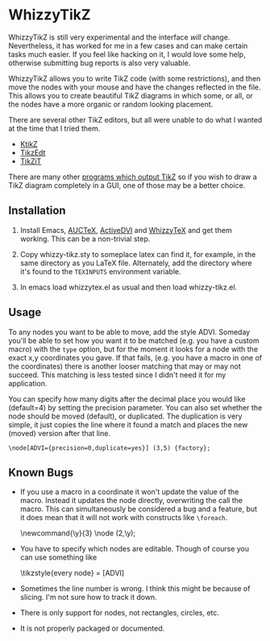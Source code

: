 WhizzyTikZ
==========

WhizzyTikZ is still very experimental and the interface _will_ change.
Nevertheless, it has worked for me in a few cases and can make certain
tasks much easier.  If you feel like hacking on it, I would love some
help, otherwise submitting bug reports is also very valuable.

WhizzyTikZ allows you to write TikZ code (with some restrictions), and
then move the nodes with your mouse and have the changes reflected in
the file.  This allows you to create beautiful TikZ diagrams in which
some, or all, or the nodes have a more organic or random looking
placement.

There are several other TikZ editors, but all were unable to do what I
wanted at the time that I tried them.

- [KtikZ](http://kde-apps.org/content/show.php/ktikz?content=63188)
- [TikzEdt](http://www.tikzedt.org/)
- [TikZiT](http://tikzit.sourceforge.net/)

There are many other
[programs which output TikZ](http://www.texample.net/tikz/resources/)
so if you wish to draw a TikZ diagram completely in a GUI, one of
those may be a better choice.

Installation
------------

1. Install Emacs, [AUCTeX](http://www.gnu.org/software/auctex/),
[ActiveDVI](http://advi.inria.fr/) and
[WhizzyTeX](http://cristal.inria.fr/whizzytex/) and get them working.
This can be a non-trivial step.

2. Copy whizzy-tikz.sty to someplace latex can find it, for example,
in the same directory as you LaTeX file.  Alternately, add the
directory where it's found to the `TEXINPUTS` environment variable.

3. In emacs load whizzytex.el as usual and then load whizzy-tikz.el.

Usage
-----

To any nodes you want to be able to move, add the style ADVI.  Someday
you'll be able to set how you want it to be matched (e.g. you have a
custom macro) with the `type` option, but for the moment it looks for
a node with the exact x,y coordinates you gave.  If that fails,
(e.g. you have a macro in one of the coordinates) there is another
looser matching that may or may not succeed.  This matching is less
tested since I didn't need it for my application.

You can specify how many digits after the decimal place you would like
(default=4) by setting the precision parameter.  You can also set
whether the node should be moved (default), or duplicated.  The
duplication is very simple, it just copies the line where it found a
match and places the new (moved) version after that line.

    \node[ADVI={precision=0,duplicate=yes}] (3,5) {factory};


Known Bugs
----------

- If you use a macro in a coordinate it won't update the value of the
macro.  Instead it updates the node directly, overwriting the call the
macro.  This can simultaneously be considered a bug and a feature, but
it does mean that it will not work with constructs like `\foreach`.

    \newcommand{\y}{3}
    \node (2,\y);

- You have to specify which nodes are editable.  Though of course you
can use something like

    \tikzstyle{every node} = [ADVI]

- Sometimes the line number is wrong.  I think this might be because
of slicing.  I'm not sure how to track it down.

- There is only support for nodes, not rectangles, circles, etc.

- It is not properly packaged or documented.
